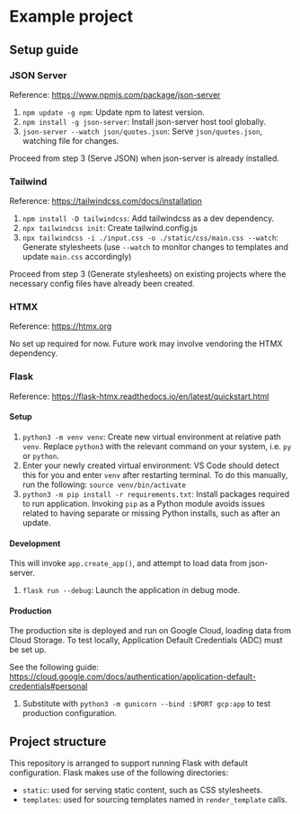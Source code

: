 # Example project

## Setup guide

### JSON Server
Reference: https://www.npmjs.com/package/json-server
1. `npm update -g npm`: Update npm to latest version.
1. `npm install -g json-server`: Install json-server host tool globally.
1. `json-server --watch json/quotes.json`: Serve `json/quotes.json`, watching file for changes.

Proceed from step 3 (Serve JSON) when json-server is already installed.

### Tailwind
Reference: https://tailwindcss.com/docs/installation
1. `npm install -D tailwindcss`: Add tailwindcss as a dev dependency.
1. `npx tailwindcss init`: Create tailwind.config.js
1. `npx tailwindcss -i ./input.css -o ./static/css/main.css --watch`: Generate stylesheets (use `--watch` to monitor changes to templates and update `main.css` accordingly)

Proceed from step 3 (Generate stylesheets) on existing projects where the necessary config files have already been created.

### HTMX
Reference: https://htmx.org

No set up required for now. Future work may involve vendoring the HTMX dependency.

### Flask
Reference: https://flask-htmx.readthedocs.io/en/latest/quickstart.html

#### Setup
1. `python3 -m venv venv`: Create new virtual environment at relative path `venv`. Replace `python3` with the relevant command on your system, i.e. `py` or `python`.
1. Enter your newly created virtual environment: VS Code should detect this for you and enter `venv` after restarting terminal. To do this manually, run the following:
```source venv/bin/activate```
1. `python3 -m pip install -r requirements.txt`: Install packages required to run application. Invoking `pip` as a Python module avoids issues related to having separate or missing Python installs, such as after an update.

#### Development
This will invoke `app.create_app()`, and attempt to load data from json-server.
1. `flask run --debug`: Launch the application in debug mode.

#### Production
The production site is deployed and run on Google Cloud, loading data from Cloud Storage. To test locally, Application Default Credentials (ADC) must be set up.

See the following guide: https://cloud.google.com/docs/authentication/application-default-credentials#personal
1. Substitute with `python3 -m gunicorn --bind :$PORT gcp:app` to test production configuration.

## Project structure
This repository is arranged to support running Flask with default configuration. Flask makes use of the following directories:
- `static`: used for serving static content, such as CSS stylesheets.
- `templates`: used for sourcing templates named in `render_template` calls.
